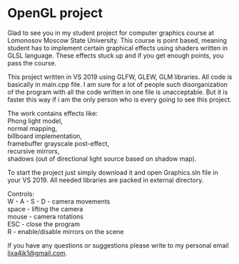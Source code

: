 OpenGL project
====
Glad to see you in my student project for computer graphics course at Lomonosov Moscow State University.
This course is point based, meaning student has to implement certain graphical effects using shaders written in GLSL language.
These effects stuck up and if you get enough points, you pass the course.

This project written in VS 2019 using GLFW, GLEW, GLM libraries. All code is basically in main.cpp file.
I am sure for a lot of people such disorganization of the program with all the code written in one file is unacceptable.
But it is faster this way if i am the only person who is every going to see this project.

The work contains effects like:\
Phong light model,\
normal mapping,\
billboard implementation,\
framebuffer grayscale post-effect,\
recursive mirrors,\
shadows (out of directional light source based on shadow map).

To start the project just simply download it and open Graphics.sln file in your VS 2019.
All needed libraries are packed in external directory.

Controls:\
W - A - S - D - camera movements\
space - lifting the camera\
mouse - camera rotations\
ESC - close the program\
R - enable/disable mirrors on the scene

If you have any questions or suggestions please write to my personal email lixa4ik1@gmail.com.
